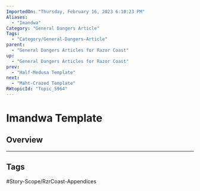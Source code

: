 ```yaml
---
ImportedOn: "Thursday, February 16, 2023 6:10:23 PM"
Aliases:
  - "Imandwa"
Category: "General Dangers Article"
Tags:
  - "Category/General-Dangers-Article"
parent:
  - "General Dangers Articles for Razor Coast"
up:
  - "General Dangers Articles for Razor Coast"
prev:
  - "Half-Medusa Template"
next:
  - "Maht-Crazed Template"
RWtopicId: "Topic_5964"
---
```

# Imandwa Template
## Overview

---
## Tags
#Story-Scope/RzrCoast-Appendices

